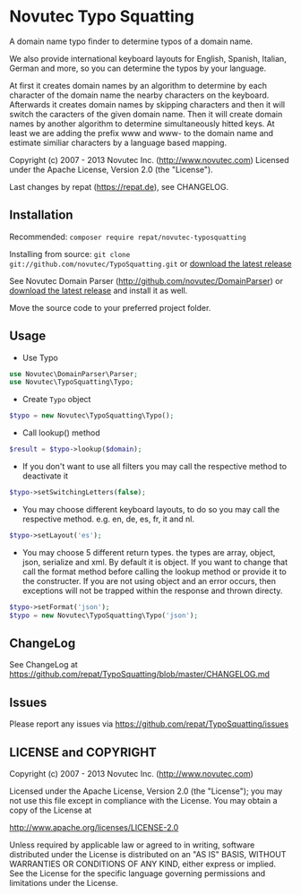 Novutec Typo Squatting
======================

A domain name typo finder to determine typos of a domain name.

We also provide international keyboard layouts for English, Spanish, Italian, German and more, so you can determine the typos by your language.

At first it creates domain names by an algorithm to determine by each character of the domain
name the nearby characters on the keyboard. Afterwards it creates domain names by skipping
characters and then it will switch the caracters of the given domain name. Then it will
create domain names by another algorithm to determine simultaneously hitted keys. At least
we are adding the prefix www and www- to the domain name and estimate similiar characters by
a language based mapping.

Copyright (c) 2007 - 2013 Novutec Inc. (http://www.novutec.com)
Licensed under the Apache License, Version 2.0 (the "License").

Last changes by repat (https://repat.de), see CHANGELOG.

Installation
------------

Recommended:
`composer require repat/novutec-typosquatting`

Installing from source: `git clone git://github.com/novutec/TypoSquatting.git` or [download the latest release](https://github.com/repat/TypoSquatting/zipball/master)

See Novutec Domain Parser (http://github.com/novutec/DomainParser) or [download the latest release](https://github.com/novutec/DomainParser/zipball/master) and install it as well.

Move the source code to your preferred project folder.

Usage
-----
* Use Typo
```php
use Novutec\DomainParser\Parser;
use Novutec\TypoSquatting\Typo;
```

* Create `Typo` object
```php
$typo = new Novutec\TypoSquatting\Typo();
```

* Call lookup() method
```php
$result = $typo->lookup($domain);
```

* If you don't want to use all filters you may call the respective method to deactivate it
```php
$typo->setSwitchingLetters(false);
```

* You may choose different keyboard layouts, to do so you may call the respective method.
e.g. en, de, es, fr, it and nl.
```php
$typo->setLayout('es');
```

* You may choose 5 different return types. the types are array, object, json, serialize and
xml. By default it is object. If you want to change that call the format method before calling
the lookup method or provide it to the constructer. If you are not using object and an
error occurs, then exceptions will not be trapped within the response and thrown directy.
```php
$typo->setFormat('json');
$typo = new Novutec\TypoSquatting\Typo('json');
```

ChangeLog
---------
See ChangeLog at https://github.com/repat/TypoSquatting/blob/master/CHANGELOG.md

Issues
------
Please report any issues via https://github.com/repat/TypoSquatting/issues

LICENSE and COPYRIGHT
---------------------
Copyright (c) 2007 - 2013 Novutec Inc. (http://www.novutec.com)

Licensed under the Apache License, Version 2.0 (the "License");
you may not use this file except in compliance with the License.
You may obtain a copy of the License at

http://www.apache.org/licenses/LICENSE-2.0

Unless required by applicable law or agreed to in writing, software
distributed under the License is distributed on an "AS IS" BASIS,
WITHOUT WARRANTIES OR CONDITIONS OF ANY KIND, either express or implied.
See the License for the specific language governing permissions and
limitations under the License.
